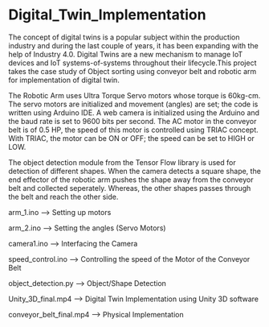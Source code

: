 # Digital_Twin_Implementation

The concept of digital twins is a popular subject within the production industry and during the last couple of years, it has been expanding with the help of Industry 4.0. Digital Twins are a new mechanism to manage IoT devices and IoT systems-of-systems throughout their lifecycle.This project takes the case study of Object sorting using conveyor belt and robotic arm for implementation of digital twin. 

The Robotic Arm uses Ultra Torque Servo motors whose torque is 60kg-cm. The servo motors are initialized and movement (angles) are set; the code is written using Arduino IDE. 
A web camera is initialized using the Arduino and the baud rate is set to 9600 bits per second. The AC motor in the conveyor belt is of 0.5 HP, the speed of this motor is controlled using TRIAC concept. With TRIAC, the motor can be ON or OFF; the speed can be set to HIGH or LOW.

The object detection module from the Tensor Flow library is used for detection of different shapes. When the camera detects a square shape, the end effector of the robotic arm pushes the shape away from the conveyor belt and collected seperately. Whereas, the other shapes passes through the belt and reach the other side.

arm_1.ino --> Setting up motors

arm_2.ino --> Setting the angles (Servo Motors)

camera1.ino --> Interfacing the Camera

speed_control.ino --> Controlling the speed of the Motor of the Conveyor Belt

object_detection.py --> Object/Shape Detection 

Unity_3D_final.mp4 --> Digital Twin Implementation using Unity 3D software

conveyor_belt_final.mp4 --> Physical Implementation 
